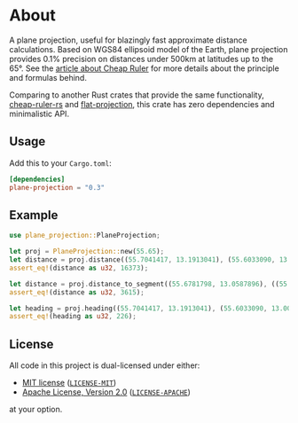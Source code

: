 # About

A plane projection, useful for blazingly fast approximate distance calculations.
Based on WGS84 ellipsoid model of the Earth, plane projection provides 0.1% precision
on distances under 500km at latitudes up to the 65°.
See the [article about Cheap Ruler](https://blog.mapbox.com/fast-geodesic-approximations-with-cheap-ruler-106f229ad016)
for more details about the principle and formulas behind.

Comparing to another Rust crates that provide the same functionality,
[cheap-ruler-rs](https://github.com/vipera/cheap-ruler-rs) and [flat-projection](https://github.com/Turbo87/flat-projection-rs),
this crate has zero dependencies and minimalistic API.

## Usage

Add this to your `Cargo.toml`:

```toml
[dependencies]
plane-projection = "0.3"
```

## Example

```rust
use plane_projection::PlaneProjection;

let proj = PlaneProjection::new(55.65);
let distance = proj.distance((55.7041417, 13.1913041), (55.6033090, 13.0019737));
assert_eq!(distance as u32, 16373);

let distance = proj.distance_to_segment((55.6781798, 13.0587896), ((55.7041417, 13.1913041), (55.6033090, 13.0019737)));
assert_eq!(distance as u32, 3615);

let heading = proj.heading((55.7041417, 13.1913041), (55.6033090, 13.0019737));
assert_eq!(heading as u32, 226);
```

## License

All code in this project is dual-licensed under either:

- [MIT license](https://opensource.org/licenses/MIT) ([`LICENSE-MIT`](LICENSE-MIT))
- [Apache License, Version 2.0](https://www.apache.org/licenses/LICENSE-2.0) ([`LICENSE-APACHE`](LICENSE-APACHE))

at your option.
